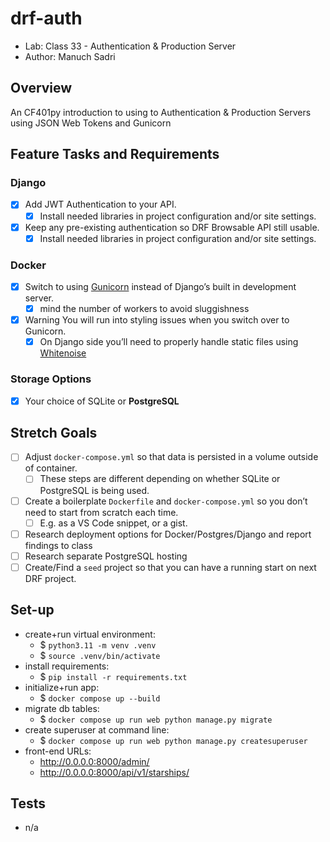# drf-auth

- Lab: Class 33 - Authentication & Production Server
- Author: Manuch Sadri

## Overview

An CF401py introduction to using to Authentication & Production Servers using JSON Web Tokens and Gunicorn

## Feature Tasks and Requirements

### Django

- [X] Add JWT Authentication to your API.
  - [X] Install needed libraries in project configuration and/or site settings.
- [X] Keep any pre-existing authentication so DRF Browsable API still usable.
  - [X] Install needed libraries in project configuration and/or site settings.

### Docker

- [X] Switch to using [Gunicorn](https://gunicorn.org/) instead of Django’s built in development server.
  - [X] mind the number of workers to avoid sluggishness
- [X] Warning You will run into styling issues when you switch over to Gunicorn.
  - [X] On Django side you’ll need to properly handle static files using [Whitenoise](http://whitenoise.evans.io/en/stable/django.html)

### Storage Options

- [X] Your choice of SQLite or **PostgreSQL**

## Stretch Goals

- [ ] Adjust `docker-compose.yml` so that data is persisted in a volume outside of container.
  - [ ] These steps are different depending on whether SQLite or PostgreSQL is being used.
- [ ] Create a boilerplate `Dockerfile` and `docker-compose.yml` so you don’t need to start from scratch each time.
  - [ ] E.g. as a VS Code snippet, or a gist.
- [ ] Research deployment options for Docker/Postgres/Django and report findings to class
- [ ] Research separate PostgreSQL hosting
- [ ] Create/Find a `seed` project so that you can have a running start on next DRF project.

## Set-up

- create+run virtual environment:
  - $ ```python3.11 -m venv .venv```
  - $ ```source .venv/bin/activate```
- install requirements:
  - $ ```pip install -r requirements.txt```
- initialize+run app:
  - $ ```docker compose up --build```
- migrate db tables:
  - $ ```docker compose up run web python manage.py migrate```
- create superuser at command line:
  - $ ```docker compose up run web python manage.py createsuperuser```
- front-end URLs:
  - http://0.0.0.0:8000/admin/
  - http://0.0.0.0:8000/api/v1/starships/

## Tests

- n/a
